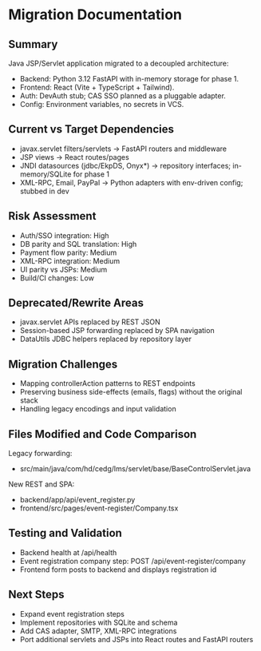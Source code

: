 # Migration Documentation

## Summary
Java JSP/Servlet application migrated to a decoupled architecture:
- Backend: Python 3.12 FastAPI with in-memory storage for phase 1.
- Frontend: React (Vite + TypeScript + Tailwind).
- Auth: DevAuth stub; CAS SSO planned as a pluggable adapter.
- Config: Environment variables, no secrets in VCS.

## Current vs Target Dependencies
- javax.servlet filters/servlets → FastAPI routers and middleware
- JSP views → React routes/pages
- JNDI datasources (jdbc/EkpDS, Onyx*) → repository interfaces; in-memory/SQLite for phase 1
- XML-RPC, Email, PayPal → Python adapters with env-driven config; stubbed in dev

## Risk Assessment
- Auth/SSO integration: High
- DB parity and SQL translation: High
- Payment flow parity: Medium
- XML-RPC integration: Medium
- UI parity vs JSPs: Medium
- Build/CI changes: Low

## Deprecated/Rewrite Areas
- javax.servlet APIs replaced by REST JSON
- Session-based JSP forwarding replaced by SPA navigation
- DataUtils JDBC helpers replaced by repository layer

## Migration Challenges
- Mapping controllerAction patterns to REST endpoints
- Preserving business side-effects (emails, flags) without the original stack
- Handling legacy encodings and input validation

## Files Modified and Code Comparison
Legacy forwarding:
- src/main/java/com/hd/cedg/lms/servlet/base/BaseControlServlet.java

New REST and SPA:
- backend/app/api/event_register.py
- frontend/src/pages/event-register/Company.tsx

## Testing and Validation
- Backend health at /api/health
- Event registration company step: POST /api/event-register/company
- Frontend form posts to backend and displays registration id

## Next Steps
- Expand event registration steps
- Implement repositories with SQLite and schema
- Add CAS adapter, SMTP, XML-RPC integrations
- Port additional servlets and JSPs into React routes and FastAPI routers
